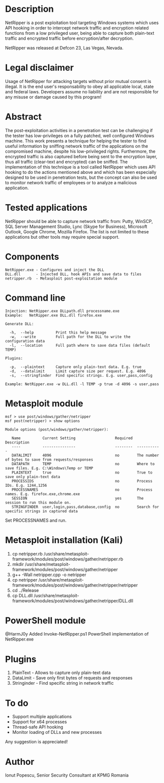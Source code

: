 # Description

NetRipper is a post exploitation tool targeting Windows systems which uses API hooking in order to intercept network traffic and encryption related functions from a low privileged user, being able to capture both plain-text traffic and encrypted traffic before encryption/after decryption. 

NetRipper was released at Defcon 23, Las Vegas, Nevada.

# Legal disclaimer

Usage of NetRipper for attacking targets without prior mutual consent is illegal. It is the end user's responsability to obey all applicable local, state and federal laws. Developers assume no liability and are not responsible for any misuse or damage caused by this program!

# Abstract

The post-exploitation activities in a penetration test can be challenging if the tester has low-privileges on a fully patched, well configured Windows machine. This work presents a technique for helping the tester to find useful information by sniffing network traffic of the applications on the compromised machine, despite his low-privileged rights. Furthermore, the encrypted traffic is also captured before being sent to the encryption layer, thus all traffic (clear-text and encrypted) can be sniffed. The implementation of this technique is a tool called NetRipper which uses API hooking to do the actions mentioned above and which has been especially designed to be used in penetration tests, but the concept can also be used to monitor network traffic of employees or to analyze a malicious application.

# Tested applications

NetRipper should be able to capture network traffic from: Putty, WinSCP, SQL Server Management Studio, Lync (Skype for Business), Microsoft Outlook, Google Chrome, Mozilla Firefox. The list is not limited to these applications but other tools may require special support.

# Components

```
NetRipper.exe - Configures and inject the DLL  
DLL.dll       - Injected DLL, hook APIs and save data to files  
netripper.rb  - Metasploit post-exploitation module
```

# Command line

```
Injection: NetRipper.exe DLLpath.dll processname.exe  
Example:   NetRipper.exe DLL.dll firefox.exe  

Generate DLL:

  -h,  --help          Print this help message  
  -w,  --write         Full path for the DLL to write the configuration data  
  -l,  --location      Full path where to save data files (default TEMP)  

Plugins:

  -p,  --plaintext     Capture only plain-text data. E.g. true  
  -d,  --datalimit     Limit capture size per request. E.g. 4096  
  -s,  --stringfinder  Find specific strings. E.g. user,pass,config  

Example: NetRipper.exe -w DLL.dll -l TEMP -p true -d 4096 -s user,pass  
```

# Metasploit module

```
msf > use post/windows/gather/netripper 
msf post(netripper) > show options

Module options (post/windows/gather/netripper):

   Name          Current Setting                  Required  Description
   ----          ---------------                  --------  -----------
   DATALIMIT     4096                             no        The number of bytes to save from requests/responses
   DATAPATH      TEMP                             no        Where to save files. E.g. C:\Windows\Temp or TEMP
   PLAINTEXT     true                             no        True to save only plain-text data
   PROCESSIDS                                     no        Process IDs. E.g. 1244,1256
   PROCESSNAMES                                   no        Process names. E.g. firefox.exe,chrome.exe
   SESSION                                        yes       The session to run this module on.
   STRINGFINDER  user,login,pass,database,config  no        Search for specific strings in captured data
```

Set PROCESSNAMES and run.

# Metasploit installation (Kali)

1. cp netripper.rb /usr/share/metasploit-framework/modules/post/windows/gather/netripper.rb
2. mkdir /usr/share/metasploit-framework/modules/post/windows/gather/netripper
3. g++ -Wall netripper.cpp -o netripper
4. cp netripper /usr/share/metasploit-framework/modules/post/windows/gather/netripper/netripper
5. cd ../Release
6. cp DLL.dll /usr/share/metasploit-framework/modules/post/windows/gather/netripper/DLL.dll

# PowerShell module

@HarmJ0y Added Invoke-NetRipper.ps1 PowerShell implementation of NetRipper.exe

# Plugins

1. PlainText - Allows to capture only plain-text data
2. DataLimit - Save only first bytes of requests and responses
3. Stringinder - Find specific string in network traffic

# To do

- Support multiple applications
- Support for x64 processes
- Thread-safe API hooking
- Monitor loading of DLLs and new processes

Any suggestion is appreciated!

# Author

Ionut Popescu, Senior Security Consultant at KPMG Romania
